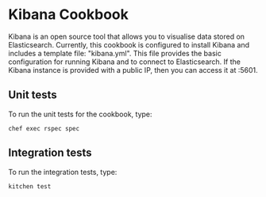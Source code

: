 # Kibana Cookbook

Kibana is an open source tool that allows you to visualise data stored on Elasticsearch. Currently, this cookbook is configured to install Kibana and includes a template file: "kibana.yml". This file provides the basic configuration for running Kibana and to connect to Elasticsearch. If the Kibana instance is provided with a public IP, then you can access it at <PublicIP>:5601.
  
## Unit tests

To run the unit tests for the cookbook, type:

```
chef exec rspec spec
```

## Integration tests

To run the integration tests, type:

```
kitchen test
```

